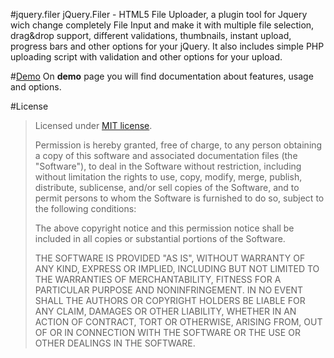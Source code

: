 #jquery.filer
jQuery.Filer - HTML5 File Uploader, a plugin tool for Jquery wich change completely File Input and make it with multiple file selection, drag&drop support, different validations, thumbnails, instant upload, progress bars and other options for your jQuery. It also includes simple PHP uploading script with validation and other options for your upload.

#<a href="http://creativedream.net/jquery.filer/" target="blank">Demo</a>
On <b>demo</b> page you will find documentation about features, usage and options.


#License

> Licensed under <a href="http://opensource.org/licenses/MIT">MIT license</a>.
>
> Permission is hereby granted, free of charge, to any person
> obtaining a copy of this software and associated documentation
> files (the "Software"), to deal in the Software without
> restriction, including without limitation the rights to use,
> copy, modify, merge, publish, distribute, sublicense, and/or sell
> copies of the Software, and to permit persons to whom the
> Software is furnished to do so, subject to the following
> conditions:
>
> The above copyright notice and this permission notice shall be
> included in all copies or substantial portions of the Software.
>
> THE SOFTWARE IS PROVIDED "AS IS", WITHOUT WARRANTY OF ANY KIND,
> EXPRESS OR IMPLIED, INCLUDING BUT NOT LIMITED TO THE WARRANTIES
> OF MERCHANTABILITY, FITNESS FOR A PARTICULAR PURPOSE AND
> NONINFRINGEMENT. IN NO EVENT SHALL THE AUTHORS OR COPYRIGHT
> HOLDERS BE LIABLE FOR ANY CLAIM, DAMAGES OR OTHER LIABILITY,
> WHETHER IN AN ACTION OF CONTRACT, TORT OR OTHERWISE, ARISING
> FROM, OUT OF OR IN CONNECTION WITH THE SOFTWARE OR THE USE OR
> OTHER DEALINGS IN THE SOFTWARE.
